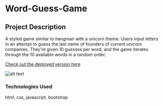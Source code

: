 # Word-Guess-Game

## Project Description 

A styled game similar to hangman with a unicorn theme. Users input letters in an attempt to guess the last name of founders of current 
unicorn companies. They're given 10 guesses per word, and the game iterates through the 10 available words in a random order. 

[Check out the deployed version here](https://greysongy.github.io/Word-Guess-Game/)

![alt text](assets/imagess/unicornsSite.png)

### Technologies Used 

html, css, javascript, bootstrap